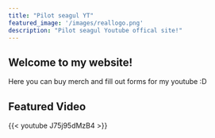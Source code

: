 ```yaml
---
title: "Pilot seagul YT"
featured_image: '/images/reallogo.png'
description: "Pilot seagul Youtube offical site!"
---
```


## Welcome to my website!
Here you can buy merch and fill out forms for my youtube :D

## Featured Video
{{< youtube J75j95dMzB4 >}}